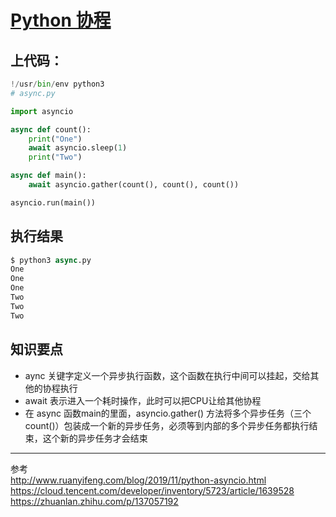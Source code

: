 # [Python 协程](https://github.com/wjwever/gitblog/issues/18)

## 上代码：
```python
!/usr/bin/env python3
# async.py

import asyncio

async def count():
    print("One")
    await asyncio.sleep(1)
    print("Two")

async def main():
    await asyncio.gather(count(), count(), count())

asyncio.run(main())
```
## 执行结果
```python
$ python3 async.py
One
One
One
Two
Two
Two
```
## 知识要点
* aync 关键字定义一个异步执行函数，这个函数在执行中间可以挂起，交给其他的协程执行
* await 表示进入一个耗时操作，此时可以把CPU让给其他协程
* 在 async 函数main的里面，asyncio.gather() 方法将多个异步任务（三个 count()）包装成一个新的异步任务，必须等到内部的多个异步任务都执行结束，这个新的异步任务才会结束

***
参考  
http://www.ruanyifeng.com/blog/2019/11/python-asyncio.html
https://cloud.tencent.com/developer/inventory/5723/article/1639528
https://zhuanlan.zhihu.com/p/137057192